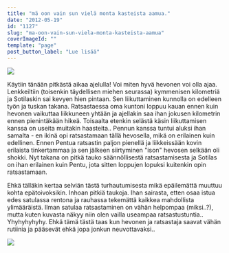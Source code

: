 ```yaml
---
title: "mä oon vain sun vielä monta kasteista aamua."
date: "2012-05-19"
id: "1127"
slug: "ma-oon-vain-sun-viela-monta-kasteista-aamua"
coverImageId: ""
template: "page"
post_button_label: "Lue lisää"
---
```


[![](images/IMG_0143.png)](http://4.bp.blogspot.com/-kyXIDnoyfIk/T7gDNlrtNjI/AAAAAAAAAps/6YdBZ-HMHjE/s1600/IMG_0143.png)

  
  
Käytiin tänään pitkästä aikaa ajelulla! Voi miten hyvä hevonen voi olla ajaa. Lenkkeiltiin (toisenkin täydellisen miehen seurassa) kymmenisen kilometriä ja Sotilaskin sai kevyen hien pintaan. Sen liikuttaminen kunnolla on edelleen työn ja tuskan takana. Ratsastaessa oma kuntoni loppuu kauan ennen kuin hevonen vaikuttaa liikkuneen yhtään ja ajellakin saa ihan jokusen kilometrin ennen pienintäkään hikeä. Toisaalta etenkin selästä käsin liikuttamisen kanssa on useita muitakin haasteita.. Pennun kanssa tuntui aluksi ihan samalta - en ikinä opi ratsastamaan tällä hevosella, mikä on erilainen kuin edellinen. Ennen Pentua ratsastin paljon pienellä ja liikkeissään kovin erilaista tinkertammaa ja sen jälkeen siirtyminen "ison" hevosen selkään oli shokki. Nyt takana on pitkä tauko säännöllisestä ratsastamisesta ja Sotilas on ihan erilainen kuin Pentu, jota sitten loppujen lopuksi kuitenkin opin ratsastamaan.  
  
Ehkä tälläkin kertaa selviän tästä turhautumisesta mikä epäilemättä muuttuu kohta epätoivoksikin. Inhoan pitkiä taukoja. Ihan sairasta, etten osaa istua edes satulassa rentona ja rauhassa tekemättä kaikkea mahdollista ylimääräistä. Ilman satulaa ratsastaminen on vähän helpompaa (miksi..?), mutta kuten kuvasta näkyy niin olen vailla useampaa ratsastustuntia.. Yhyhyhyhyhy. Ehkä tämä tästä taas kun hevonen ja ratsastaja saavat vähän rutiinia ja pääsevät ehkä jopa jonkun neuvottavaksi..  
  

[![](images/IMG_0336.png)](http://3.bp.blogspot.com/-ilj5m7GFya0/T7gDQukbK3I/AAAAAAAAAp0/tAtuU_5q4tA/s1600/IMG_0336.png)
